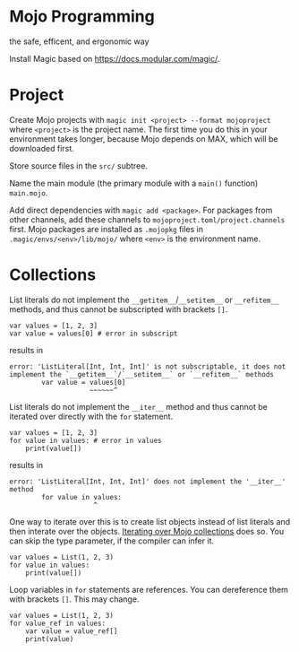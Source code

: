 # Mojo Programming

the safe, efficent, and ergonomic way

Install Magic based on https://docs.modular.com/magic/.

# Project

Create Mojo projects with `magic init <project> --format mojoproject` where `<project>` is the project name.
The first time you do this in your environment takes longer, because Mojo depends on MAX, which will be downloaded first.

Store source files in the `src/` subtree.

Name the main module (the primary module with a `main()` function) `main.mojo`.

Add direct dependencies with `magic add <package>`.
For packages from other channels, add these channels to `mojoproject.toml/project.channels` first.
Mojo packages are installed as `.mojopkg` files in `.magic/envs/<env>/lib/mojo/` where `<env>` is the environment name.

# Collections

List literals do not implement the `__getitem__`/`__setitem__` or `__refitem__` methods,
and thus cannot be subscripted with brackets `[]`.

	var values = [1, 2, 3]
	var value = values[0] # error in subscript

results in

    error: 'ListLiteral[Int, Int, Int]' is not subscriptable, it does not implement the `__getitem__`/`__setitem__` or `__refitem__` methods
            var value = values[0]
                        ~~~~~~^

List literals do not implement the `__iter__` method and thus cannot be iterated over directly with the `for` statement.

	var values = [1, 2, 3]
	for value in values: # error in values
		print(value[])

results in

    error: 'ListLiteral[Int, Int, Int]' does not implement the '__iter__' method
            for value in values:
                         ^

One way to iterate over this is to create list objects instead of list literals and then interate over the objects.
[Iterating over Mojo collections](https://docs.modular.com/mojo/manual/control-flow#iterating-over-mojo-collections) does so.
You can skip the type parameter, if the compiler can infer it.

	var values = List(1, 2, 3)
	for value in values:
		print(value[])

Loop variables in `for` statements are references.
You can dereference them with brackets `[]`.
This may change.

	var values = List(1, 2, 3)
	for value_ref in values:
		var value = value_ref[]
		print(value)
